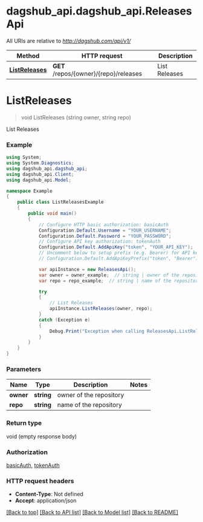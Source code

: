 # dagshub_api.dagshub_api.ReleasesApi

All URIs are relative to *http://dagshub.com/api/v1/*

Method | HTTP request | Description
------------- | ------------- | -------------
[**ListReleases**](ReleasesApi.md#listreleases) | **GET** /repos/{owner}/{repo}/releases | List Releases

<a name="listreleases"></a>
# **ListReleases**
> void ListReleases (string owner, string repo)

List Releases

### Example
```csharp
using System;
using System.Diagnostics;
using dagshub_api.dagshub_api;
using dagshub_api.Client;
using dagshub_api.Model;

namespace Example
{
    public class ListReleasesExample
    {
        public void main()
        {
            // Configure HTTP basic authorization: basicAuth
            Configuration.Default.Username = "YOUR_USERNAME";
            Configuration.Default.Password = "YOUR_PASSWORD";
            // Configure API key authorization: tokenAuth
            Configuration.Default.AddApiKey("token", "YOUR_API_KEY");
            // Uncomment below to setup prefix (e.g. Bearer) for API key, if needed
            // Configuration.Default.AddApiKeyPrefix("token", "Bearer");

            var apiInstance = new ReleasesApi();
            var owner = owner_example;  // string | owner of the repository
            var repo = repo_example;  // string | name of the repository

            try
            {
                // List Releases
                apiInstance.ListReleases(owner, repo);
            }
            catch (Exception e)
            {
                Debug.Print("Exception when calling ReleasesApi.ListReleases: " + e.Message );
            }
        }
    }
}
```

### Parameters

Name | Type | Description  | Notes
------------- | ------------- | ------------- | -------------
 **owner** | **string**| owner of the repository | 
 **repo** | **string**| name of the repository | 

### Return type

void (empty response body)

### Authorization

[basicAuth](../README.md#basicAuth), [tokenAuth](../README.md#tokenAuth)

### HTTP request headers

 - **Content-Type**: Not defined
 - **Accept**: application/json

[[Back to top]](#) [[Back to API list]](../README.md#documentation-for-api-endpoints) [[Back to Model list]](../README.md#documentation-for-models) [[Back to README]](../README.md)
